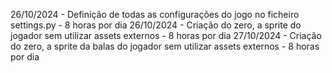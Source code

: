 26/10/2024 - Definição de todas as configurações do jogo no ficheiro settings.py - 8 horas por dia
26/10/2024 - Criação do zero, a sprite do jogador sem utilizar assets externos - 8 horas por dia
27/10/2024 - Criação do zero, a sprite da balas do jogador sem utilizar assets externos - 8 horas por dia